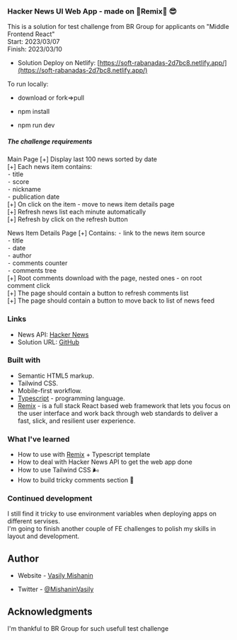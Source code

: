 ### Hacker News UI Web App - made on 📀Remix📀 😎

This is a solution for test challenge from BR Group for applicants on "Middle Frontend React"  
Start: 2023/03/07  
Finish: 2023/03/10

- Solution Deploy on Netlify: [https://soft-rabanadas-2d7bc8.netlify.app/](https://soft-rabanadas-2d7bc8.netlify.app/)

To run locally:

- download or fork=>pull

- npm install

- npm run dev

##### The challenge requirements

Main Page
[+] Display last 100 news sorted by date  
[+] Each news item contains:  
⁃ title  
⁃ score  
⁃ nickname  
⁃ publication date  
[+] On click on the item - move to news item details page  
[+] Refresh news list each minute automatically  
[+] Refresh by click on the refresh button

News Item Details Page
[+] Contains:
⁃ link to the news item source  
⁃ title  
⁃ date  
⁃ author  
⁃ comments counter  
⁃ comments tree  
[+] Root comments download with the page, nested ones - on root comment click  
[+] The page should contain a button to refresh comments list  
[+] The page should contain a button to move back to list of news feed

### Links

- News API: [Hacker News](https://github.com/HackerNews/API)
- Solution URL: [GitHub](https://github.com/vasily-mishanin/hacker-news-ui)

### Built with

- Semantic HTML5 markup.
- Tailwind CSS.
- Mobile-first workflow.
- [Typescript](https://www.typescriptlang.org/) - programming language.
- [Remix](https://remix.run/) - is a full stack React based web framework that lets you focus on the user interface and work back through web standards to deliver a fast, slick, and resilient user experience.

### What I've learned

- How to use with [Remix](https://remix.run/) + Typescript template
- How to deal with Hacker News API to get the web app done
- How to use Tailwind CSS 🌬️
- How to build tricky comments section 💬

### Continued development

I still find it tricky to use environment variables when deploying apps on different servises.  
I'm going to finish another couple of FE challenges to polish my skills in layout and development.

## Author

- Website - [Vasily Mishanin](https://www.vasmish.com)

- Twitter - [@MishaninVasily](https://twitter.com/MishaninVasily)

## Acknowledgments

I'm thankful to BR Group for such usefull test challenge
